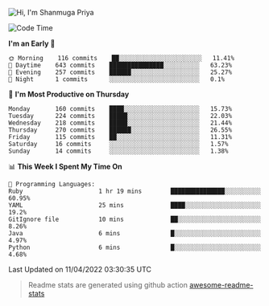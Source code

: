 ![Hi, I'm Shanmuga Priya](https://user-images.githubusercontent.com/11372997/129910864-2785432b-adea-4e52-92eb-f9290c766e28.gif)

<!--START_SECTION:waka-->
![Code Time](http://img.shields.io/badge/Code%20Time-803%20hrs%2026%20mins-blue)

**I'm an Early 🐤** 

```text
🌞 Morning    116 commits    ██░░░░░░░░░░░░░░░░░░░░░░░   11.41% 
🌆 Daytime    643 commits    ███████████████░░░░░░░░░░   63.23% 
🌃 Evening    257 commits    ██████░░░░░░░░░░░░░░░░░░░   25.27% 
🌙 Night      1 commits      ░░░░░░░░░░░░░░░░░░░░░░░░░   0.1%

```
📅 **I'm Most Productive on Thursday** 

```text
Monday       160 commits    ████░░░░░░░░░░░░░░░░░░░░░   15.73% 
Tuesday      224 commits    █████░░░░░░░░░░░░░░░░░░░░   22.03% 
Wednesday    218 commits    █████░░░░░░░░░░░░░░░░░░░░   21.44% 
Thursday     270 commits    ██████░░░░░░░░░░░░░░░░░░░   26.55% 
Friday       115 commits    ██░░░░░░░░░░░░░░░░░░░░░░░   11.31% 
Saturday     16 commits     ░░░░░░░░░░░░░░░░░░░░░░░░░   1.57% 
Sunday       14 commits     ░░░░░░░░░░░░░░░░░░░░░░░░░   1.38%

```


📊 **This Week I Spent My Time On** 

```text
💬 Programming Languages: 
Ruby                     1 hr 19 mins        ███████████████░░░░░░░░░░   60.95% 
YAML                     25 mins             ████░░░░░░░░░░░░░░░░░░░░░   19.2% 
GitIgnore file           10 mins             ██░░░░░░░░░░░░░░░░░░░░░░░   8.26% 
Java                     6 mins              █░░░░░░░░░░░░░░░░░░░░░░░░   4.97% 
Python                   6 mins              █░░░░░░░░░░░░░░░░░░░░░░░░   4.68%

```


 Last Updated on 11/04/2022 03:30:35 UTC
<!--END_SECTION:waka-->
> Readme stats are generated using github action [awesome-readme-stats](https://github.com/anmol098/waka-readme-stats)
<!--
**Shanmugapriya03/Shanmugapriya03** is a ✨ _special_ ✨ repository because its `README.md` (this file) appears on your GitHub profile.

Here are some ideas to get you started:

- 🔭 I’m currently working on ...
- 🌱 I’m currently learning ...
- 👯 I’m looking to collaborate on ...
- 🤔 I’m looking for help with ...
- 💬 Ask me about ...
- 📫 How to reach me: ...
- 😄 Pronouns: ...
- ⚡ Fun fact: ...
-->
